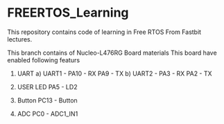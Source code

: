 # FREERTOS_Learning
This repository contains code of learning in Free RTOS From Fastbit lectures.

This branch contains of Nucleo-L476RG Board materials
This board have enabled following featurs
1) UART
  a) UART1 - PA10 - RX
			 PA9  - TX
  b) UART2 - PA3  - RX
			 PA2  - TX

2) USER LED 
             PA5  - LD2
3) Button 
			 PC13 - Button

4) ADC
			 PC0  - ADC1_IN1
